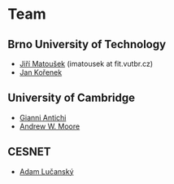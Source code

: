# Team

## Brno University of Technology

- [Jiří Matoušek](http://www.fit.vutbr.cz/~imatousek/index.php.en) (imatousek at fit.vutbr.cz)
- [Jan Kořenek](http://www.fit.vutbr.cz/~korenek/index.php.en)

## University of Cambridge

- [Gianni Antichi](http://www.cl.cam.ac.uk/~ga288/)
- [Andrew W. Moore](http://www.cl.cam.ac.uk/~awm22/)

## CESNET

- [Adam Lučanský](https://github.com/lucansky)
